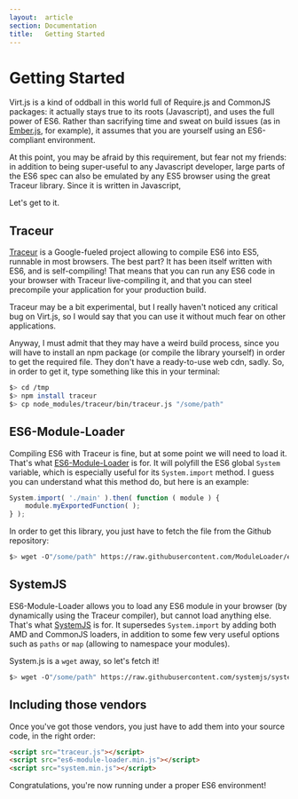 ```yaml
---
layout:  article
section: Documentation
title:   Getting Started
---
```


# Getting Started

Virt.js is a kind of oddball in this world full of Require.js and CommonJS packages: it actually stays true to its roots (Javascript), and uses the full power of ES6. Rather than sacrifying time and sweat on build issues (as in [Ember.js](http://emberjs.com), for example), it assumes that you are yourself using an ES6-compliant environment.

At this point, you may be afraid by this requirement, but fear not my friends: in addition to being super-useful to any Javascript developer, large parts of the ES6 spec can also be emulated by any ES5 browser using the great Traceur library. Since it is written in Javascript,

Let's get to it.

## Traceur

[Traceur](https://github.com/ModuleLoader/es6-module-loader) is a Google-fueled project allowing to compile ES6 into ES5, runnable in most browsers. The best part? It has been itself written with ES6, and is self-compiling! That means that you can run any ES6 code in your browser with Traceur live-compiling it, and that you can steel precompile your application for your production build.

Traceur may be a bit experimental, but I really haven't noticed any critical bug on Virt.js, so I would say that you can use it without much fear on other applications.

Anyway, I must admit that they may have a weird build process, since you will have to install an npm package (or compile the library yourself) in order to get the required file. They don't have a ready-to-use web cdn, sadly. So, in order to get it, type something like this in your terminal:

```sh
$> cd /tmp
$> npm install traceur
$> cp node_modules/traceur/bin/traceur.js "/some/path"
```

## ES6-Module-Loader

Compiling ES6 with Traceur is fine, but at some point we will need to load it. That's what [ES6-Module-Loader](https://github.com/ModuleLoader/es6-module-loader) is for. It will polyfill the ES6 global `System` variable, which is especially useful for its `System.import` method. I guess you can understand what this method do, but here is an example:

```js
System.import( './main' ).then( function ( module ) {
    module.myExportedFunction( );
} );
```

In order to get this library, you just have to fetch the file from the Github repository:

```sh
$> wget -O"/some/path" https://raw.githubusercontent.com/ModuleLoader/es6-module-loader/master/dist/es6-module-loader.min.js
```

## SystemJS

ES6-Module-Loader allows you to load any ES6 module in your browser (by dynamically using the Traceur compiler), but cannot load anything else. That's what [SystemJS](https://github.com/systemjs/systemjs) is for. It supersedes `System.import` by adding both AMD and CommonJS loaders, in addition to some few very useful options such as `paths` or `map` (allowing to namespace your modules).

System.js is a `wget` away, so let's fetch it!

```sh
$> wget -O"/some/path" https://raw.githubusercontent.com/systemjs/systemjs/master/dist/system.min.js
```

## Including those vendors

Once you've got those vendors, you just have to add them into your source code, in the right order:

```html
<script src="traceur.js"></script>
<script src="es6-module-loader.min.js"></script>
<script src="system.min.js"></script>
```

Congratulations, you're now running under a proper ES6 environment!
